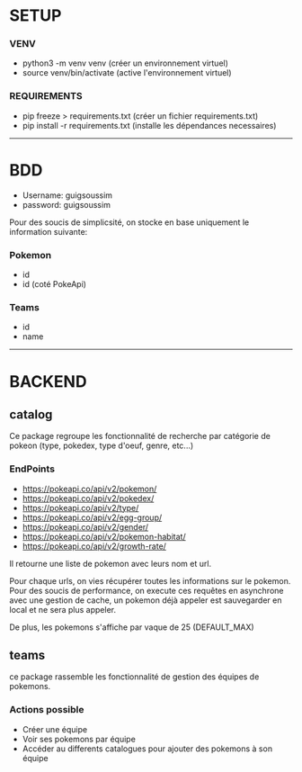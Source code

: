 # SETUP
### VENV
- python3 -m venv venv (créer un environnement virtuel)
- source venv/bin/activate (active l'environnement virtuel)
### REQUIREMENTS
- pip freeze > requirements.txt (créer un fichier requirements.txt)
- pip install -r requirements.txt (installe les dépendances necessaires)

---
# BDD
- Username: guigsoussim
- password: guigsoussim

Pour des soucis de simplicsité, on stocke en base uniquement le information suivante:
### Pokemon
- id
- id (coté PokeApi)
### Teams
- id
- name

---
# BACKEND
## catalog
Ce package regroupe les fonctionnalité de recherche par catégorie de pokeon (type, pokedex, type d'oeuf, genre, etc...)
### EndPoints

- https://pokeapi.co/api/v2/pokemon/
- https://pokeapi.co/api/v2/pokedex/
- https://pokeapi.co/api/v2/type/
- https://pokeapi.co/api/v2/egg-group/
- https://pokeapi.co/api/v2/gender/
- https://pokeapi.co/api/v2/pokemon-habitat/
- https://pokeapi.co/api/v2/growth-rate/

Il retourne une liste de pokemon avec leurs nom et url.

Pour chaque urls, on vies récupérer toutes les informations sur le pokemon. Pour des soucis de performance, on execute
ces requêtes en asynchrone avec une gestion de cache, un pokemon déjà appeler est sauvegarder en local et ne sera plus
appeler.

De plus, les pokemons s'affiche par vaque de 25 (DEFAULT_MAX)

## teams

ce package rassemble les fonctionnalité de gestion des équipes de pokemons.

### Actions possible
- Créer une équipe
- Voir ses pokemons par équipe
- Accéder au differents catalogues pour ajouter des pokemons à son équipe